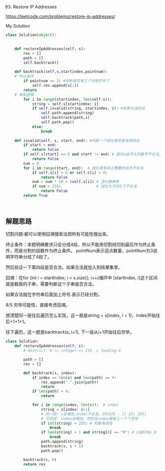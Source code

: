 ## 
93. Restore IP Addresses

https://leetcode.com/problems/restore-ip-addresses/

My Solution

```python
class Solution(object):
    
    
    def restoreIpAddresses(self, s):
        res = []
        path = []
        self.backtrack()
        
    def backtrack(self,s,startindex,pointnum):
    # 中止条件
        if pointnum >= 3: #判断是否有三个分割符号了
            self.res.append(s[:])
        return
    # 单层逻辑
        for i in range(startindex, len(self.s)):   
            string = self.s[startindex: i] 
            if self.isvalid(string, startindex, i): #如果合法的话
                self.path.append(string)
                self.backtrack(path,i)
                self.path.pop()
            else:
                break
            
    def isvalid(self, s, start, end): #判断一个段位是否是有效段位
        if start > end:
            return False
        if self.s[start] == 0 and start != end: # 段位以0开头的数字不合法, start = end为单独一个0
            return False
        num = 0
        for i in range(start, end):  # 段位里有非正整数的自负不合法
            if self.s[i] > 9 or self.s[i] < 0:
                return False
            num = num * 10 + (self.s[i]) # 进行换算呢
            if num > 255:                # 段位大于255了不合法
                return False
        return True
        
        
```
## 解题思路
切割问题:都可以使用回溯搜索法把所有可能性搜出来。

终止条件：本题明确要求只会分成4段，所以不能用切割线切到最后作为终止条件，而是分割的段数作为终止条件。 pointNum表示逗点数量，pointNum为3说明字符串分成了4段了。 

然后验证一下第四段是否合法，如果合法就加入到结果集里。

回溯：在for (int i = startIndex; i < s.size(); i++)循环中 [startIndex, i]这个区间就是截取的子串，需要判断这个子串是否合法。

如果合法就在字符串后面加上符号.表示已经分割。

8/5
穷举可能性，直接考虑回溯。

想清楚同一层往后遍历怎么实现，这一题是string = s[index, i + 1]，index开始往后+1+1+1。

往下遍历，这一题是backtrack(s, i+1), 下一层从i+1开始往后穷举。

```python
class Solution:
    def restoreIpAddresses(self, s):
        # Restrict: 0 <= integer <= 255, x leading 0

        path = []
        res = []

        def backtrack(s, index):
            if index == len(s) and len(path) == 4:
                res.append(".".join(path))
                return
            if len(path) > 4:
                return

            for i in range(index, len(s)):  # index
                string = s[index: i+1]
                # 同一层: i会增加,index不会变。255525 - 2| 25| 255|
                # 不同层: index会增加，然后在index基础上一个个穷举
                if int(string) > 255: # 判断有效性
                    break
                if len(string) > 1 and string[0] == "0": # LEADING 0
                    break
                path.append(string)
                backtrack(s, i + 1)
                path.pop()

        backtrack(s, 0)
        return res
```


